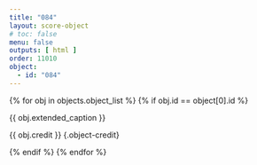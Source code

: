 ```yaml
---
title: "084"
layout: score-object
# toc: false
menu: false
outputs: [ html ]
order: 11010
object:
  - id: "084"
---
```


{% for obj in objects.object_list %}
{% if obj.id == object[0].id %}

{{ obj.extended_caption }}

{{ obj.credit }} {.object-credit}

{% endif %}
{% endfor %}

